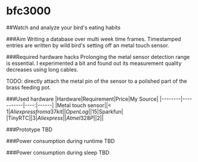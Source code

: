 # bfc3000
##Watch and analyze your bird's eating habits

###Aim 
Writing a database over multi week time frames. Timestamped entries are written by wild bird's setting off an metal
touch sensor.

###Required hardware hacks
Prolonging the metal sensor detection range is essential. I experimented a bit and found out its measurement quality
decreases using long cables.

TODO: directly attach the metal pin of the sensor to a polished part of the brass feeding pot.

###Used hardware
|Hardware|Requirement|Price|My Source|
|--------|-----------|----:|------|
|Metal touch sensor||< $1|Aliexpress from a 37 kit|
|OpenLog||$15|Sparkfun|
|TinyRTC||$3|Aliexpress|
|Atmel 328P||$2||

###Prototype
TBD

###Power consumption during runtime
TBD

###Power consumption during sleep
TBD
